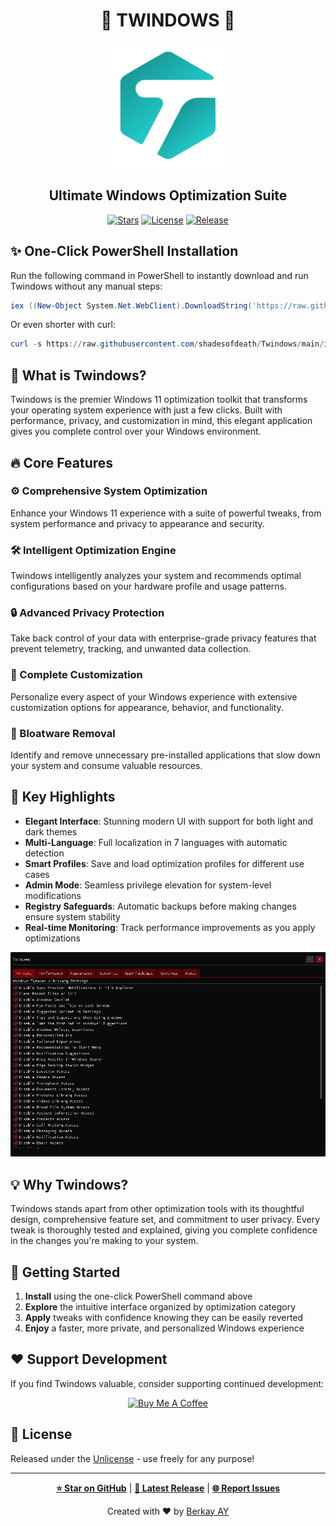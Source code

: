 # <div align="center">🚀 TWINDOWS 🚀</div>

<div align="center">
  <img src="https://github.com/shadesofdeath/Twindows/raw/main/assets/twindows.png" alt="Twindows Logo" width="200">
  <br>
  <h2>Ultimate Windows Optimization Suite</h2>
  
  [![Stars](https://img.shields.io/github/stars/shadesofdeath/Twindows?style=for-the-badge&color=yellow)](https://github.com/shadesofdeath/Twindows/stargazers)
  [![License](https://img.shields.io/github/license/shadesofdeath/Twindows?style=for-the-badge&color=blue)](https://github.com/shadesofdeath/Twindows/blob/main/LICENSE)
  [![Release](https://img.shields.io/github/v/release/shadesofdeath/Twindows?style=for-the-badge&color=green)](https://github.com/shadesofdeath/Twindows/releases)
</div>

## ✨ One-Click PowerShell Installation

Run the following command in PowerShell to instantly download and run Twindows without any manual steps:

```powershell
iex ((New-Object System.Net.WebClient).DownloadString('https://raw.githubusercontent.com/shadesofdeath/Twindows/main/install.ps1'))
```

Or even shorter with curl:

```powershell
curl -s https://raw.githubusercontent.com/shadesofdeath/Twindows/main/install.ps1 | iex
```

## 🌟 What is Twindows?

Twindows is the premier Windows 11 optimization toolkit that transforms your operating system experience with just a few clicks. Built with performance, privacy, and customization in mind, this elegant application gives you complete control over your Windows environment.

## 🔥 Core Features

### ⚙️ Comprehensive System Optimization
Enhance your Windows 11 experience with a suite of powerful tweaks, from system performance and privacy to appearance and security.

### 🛠️ Intelligent Optimization Engine
Twindows intelligently analyzes your system and recommends optimal configurations based on your hardware profile and usage patterns.

### 🔒 Advanced Privacy Protection
Take back control of your data with enterprise-grade privacy features that prevent telemetry, tracking, and unwanted data collection.

### 🎨 Complete Customization
Personalize every aspect of your Windows experience with extensive customization options for appearance, behavior, and functionality.

### 🚀 Bloatware Removal
Identify and remove unnecessary pre-installed applications that slow down your system and consume valuable resources.

## 🌈 Key Highlights

- **Elegant Interface**: Stunning modern UI with support for both light and dark themes
- **Multi-Language**: Full localization in 7 languages with automatic detection
- **Smart Profiles**: Save and load optimization profiles for different use cases
- **Admin Mode**: Seamless privilege elevation for system-level modifications
- **Registry Safeguards**: Automatic backups before making changes ensure system stability
- **Real-time Monitoring**: Track performance improvements as you apply optimizations

<div align="center">
  <img src="https://github.com/shadesofdeath/Twindows/raw/main/assets/screenshot.png" alt="Twindows Screenshot" width="800">
</div>

## 💡 Why Twindows?

Twindows stands apart from other optimization tools with its thoughtful design, comprehensive feature set, and commitment to user privacy. Every tweak is thoroughly tested and explained, giving you complete confidence in the changes you're making to your system.

## 🚀 Getting Started

1. **Install** using the one-click PowerShell command above
2. **Explore** the intuitive interface organized by optimization category
3. **Apply** tweaks with confidence knowing they can be easily reverted
4. **Enjoy** a faster, more private, and personalized Windows experience

## ❤️ Support Development

If you find Twindows valuable, consider supporting continued development:

<div align="center">
  <a href="https://ko-fi.com/shadesofdeath">
    <img src="https://cdn.ko-fi.com/cdn/kofi3.png?v=3" alt="Buy Me A Coffee" width="200">
  </a>
</div>

## 📜 License

Released under the [Unlicense](https://github.com/shadesofdeath/Twindows/blob/main/LICENSE) - use freely for any purpose!

---

<div align="center">
  
  **[⭐ Star on GitHub](https://github.com/shadesofdeath/Twindows)** | 
  **[🔄 Latest Release](https://github.com/shadesofdeath/Twindows/releases)** | 
  **[🌐 Report Issues](https://github.com/shadesofdeath/Twindows/issues)**
  
  Created with ❤️ by [Berkay AY](https://github.com/shadesofdeath)
</div> 